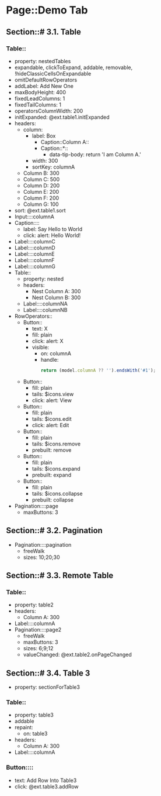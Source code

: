 # Page::Demo Tab

## Section::# 3.1. Table

### Table::

- property: nestedTables
- expandable, clickToExpand, addable, removable, !hideClassicCellsOnExpandable
- omitDefaultRowOperators
- addLabel: Add New One
- maxBodyHeight: 400
- fixedLeadColumns: 1
- fixedTailColumns: 1
- operatorsColumnWidth: 200
- initExpanded: @ext.table1.initExpanded
- headers:
	- column:
		- label: Box
			- Caption::Column A::
			- Caption::*::
				- data-tip-body: return 'I am Column A.'
		- width: 300
		- sortKey: columnA
	- Column B: 300
	- Column C: 500
	- Column D: 200
	- Column E: 200
	- Column F: 200
	- Column G: 100
- sort: @ext.table1.sort
- Input::::columnA
- Caption::::
	- label: Say Hello to World
	- click: alert: Hello World!
- Label::::columnC
- Label::::columnD
- Label::::columnE
- Label::::columnF
- Label::::columnG
- Table::
	- property: nested
	- headers:
		- Nest Column A: 300
		- Nest Column B: 300
	- Label::::columnNA
	- Label::::columnNB
- RowOperators::
	- Button::
		- text: X
		- fill: plain
		- click: alert: X
		- visible:
			- on: columnA
			- handle:
			  ```javascript
			  return (model.columnA ?? '').endsWith('#1');
			  ```
	- Button::
		- fill: plain
		- tails: $icons.view
		- click: alert: View
	- Button::
		- fill: plain
		- tails: $icons.edit
		- click: alert: Edit
	- Button::
		- fill: plain
		- tails: $icons.remove
		- prebuilt: remove
	- Button::
		- fill: plain
		- tails: $icons.expand
		- prebuilt: expand
	- Button::
		- fill: plain
		- tails: $icons.collapse
		- prebuilt: collapse
- Pagination::::page
	- maxButtons: 3

## Section::# 3.2. Pagination

- Pagination::::pagination
	- freeWalk
	- sizes: 10;20;30

## Section::# 3.3. Remote Table

### Table::

- property: table2
- headers:
	- Column A: 300
- Label::::columnA
- Pagination::::page2
	- freeWalk
	- maxButtons: 3
	- sizes: 6;9;12
	- valueChanged: @ext.table2.onPageChanged

## Section::# 3.4. Table 3

- property: sectionForTable3

### Table::

- property: table3
- addable
- repaint:
	- on: table3
- headers:
	- Column A: 300
- Label::::columnA

### Button::::

- text: Add Row Into Table3
- click: @ext.table3.addRow

